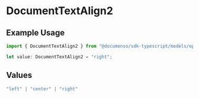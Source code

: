 # DocumentTextAlign2

## Example Usage

```typescript
import { DocumentTextAlign2 } from "@documenso/sdk-typescript/models/operations";

let value: DocumentTextAlign2 = "right";
```

## Values

```typescript
"left" | "center" | "right"
```